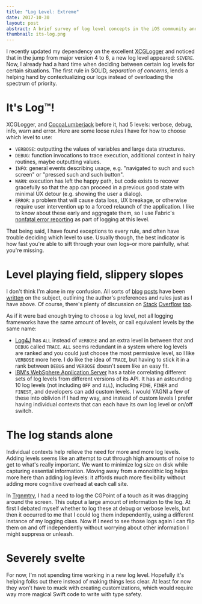 ```yaml
---
title: "Log Level: Extreme"
date: 2017-10-30
layout: post
abstract: A brief survey of log level concepts in the iOS community and elsewhere.
thumbnail: its-log.png
---
```


I recently updated my dependency on the excellent [XCGLogger](https://github.com/DaveWoodCom/XCGLogger) and noticed that in the jump from major version 4 to 6, a new log level appeared: `SEVERE`. Now, I already had a hard time when deciding between certain log levels for certain situations. The first rule in SOLID, *separation of concerns*, lends a helping hand by contextualizing our logs instead of overloading the spectrum of priority.

# It's Log™!

XCGLogger, and [CocoaLumberjack](https://github.com/CocoaLumberjack/CocoaLumberjack) before it, had 5 levels: verbose, debug, info, warn and error. Here are some loose rules I have for how to choose which level to use:

- `VERBOSE`: outputting the values of variables and large data structures.
- `DEBUG`: function invocations to trace execution, additional context in hairy routines, maybe outputting values.
- `INFO`: general events describing usage, e.g. "navigated to such and such screen" or "pressed such and such button".
- `WARN`: execution has left the happy path, but code exists to recover gracefully so that the app can proceed in a previous good state with minimal UX detour (e.g. showing the user a dialog).
- `ERROR`: a problem that will cause data loss, UX breakage, or otherwise require user intervention up to a forced relaunch of the application. I like to know about these early and aggregate them, so I use Fabric's [nonfatal error reporting](https://docs.fabric.io/apple/crashlytics/logged-errors.html) as part of logging at this level.

That being said, I have found exceptions to every rule, and often have trouble deciding which level to use. Usually though, the best indicator is how fast you're able to sift through your own logs–or more painfully, what you're missing.

# Level playing field, slippery slopes

I don't think I'm alone in my confusion. All sorts of [blog](http://thejoyofcode.com/Logging_Levels_and_how_to_use_them.aspx) [posts](http://www.masterzen.fr/2013/01/13/the-10-commandments-of-logging/) have been [written](http://blogs.perl.org/users/preaction/2017/03/choosing-a-log-level.html) on the subject, outlining the author's preferences and rules just as I have above. Of course, there's plenty of discussion on [Stack](https://stackoverflow.com/questions/7839565/logging-levels-logback-rule-of-thumb-to-assign-log-levels) [Overflow](https://stackoverflow.com/questions/2031163/when-to-use-the-different-log-levels) [too](https://stackoverflow.com/questions/186798/how-to-determine-what-log-level-to-use).

As if it were bad enough trying to choose a log level, not all logging frameworks have the same amount of levels, or call equivalent levels by the same name:

- [Log4J](https://logging.apache.org/log4j/1.2/apidocs/org/apache/log4j/Level.html) has `ALL` instead of `VERBOSE` and an extra level in between that and `DEBUG` called `TRACE`. `ALL` seems redundant in a system where log levels are ranked and you could just choose the most permissive level, so I like `VERBOSE` more here. I do like the idea of `TRACE`, but having to stick it in a rank between `DEBUG` and `VERBOSE` doesn't seem like an easy fit.
- [IBM's WebSphere Application Server](https://www.ibm.com/support/knowledgecenter/en/SSAW57_8.0.0/com.ibm.websphere.nd.doc/info/ae/ae/utrb_loglevel.html) has a table correlating different sets of log levels from different versions of its API. It has an astounding 10 log levels (not including `OFF` and `ALL`), including `FINE`, `FINER` and `FINEST`, and developers can add custom levels. I would YAGNI a few of these into oblivion if I had my way, and instead of custom levels I prefer having individual contexts that can each have its own log level or on/off switch.

# The log stands alone

Individual contexts help relieve the need for more and more log levels. Adding levels seems like an attempt to cut through high amounts of noise to get to what's really important. We want to minimize log size on disk while capturing essential information. Moving away from a monolithic log helps more here than adding log levels: it affords much more flexibility without adding more cognitive overhead at each call site.

In [Trgnmtry](https://itunes.apple.com/us/app/trgnmtry/id1146667288?ls=1&mt=8), I had a need to log the CGPoint of a touch as it was dragging around the screen. This output a large amount of information to the log. At first I debated myself whether to log these at debug or verbose levels, but then it occurred to me that I could log them independently, using a different instance of my logging class. Now if I need to see those logs again I can flip them on and off independently without worrying about other information I might suppress or unleash.

# Severely svelte

For now, I'm not spending time working in a new log level. Hopefully it's helping folks out there instead of making things less clear. At least for now they won't have to muck with creating customizations, which would require way more magical Swift code to write with type safety.